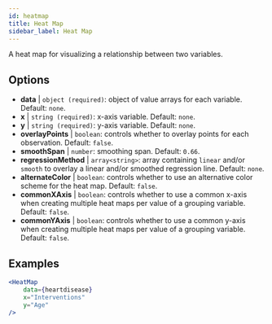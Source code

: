 ```yaml
---
id: heatmap
title: Heat Map
sidebar_label: Heat Map
---
```


A heat map for visualizing a relationship between two variables.

## Options

* __data__ | `object (required)`: object of value arrays for each variable. Default: `none`.
* __x__ | `string (required)`: x-axis variable. Default: `none`.
* __y__ | `string (required)`: y-axis variable. Default: `none`.
* __overlayPoints__ | `boolean`: controls whether to overlay points for each observation. Default: `false`.
* __smoothSpan__ | `number`: smoothing span. Default: `0.66`.
* __regressionMethod__ | `array<string>`: array containing `linear` and/or `smooth` to overlay a linear and/or smoothed regression line. Default: `none`.
* __alternateColor__ | `boolean`: controls whether to use an alternative color scheme for the heat map. Default: `false`.
* __commonXAxis__ | `boolean`: controls whether to use a common x-axis when creating multiple heat maps per value of a grouping variable. Default: `false`.
* __commonYAxis__ | `boolean`: controls whether to use a common y-axis when creating multiple heat maps per value of a grouping variable. Default: `false`.


## Examples

```jsx live
<HeatMap 
    data={heartdisease} 
    x="Interventions"
    y="Age"
/>
```

